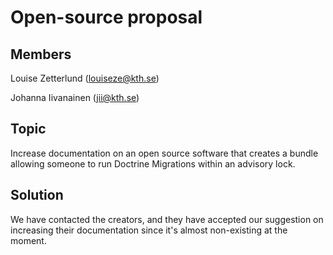 # Open-source proposal

## Members

Louise Zetterlund (louiseze@kth.se)

Johanna Iivanainen (jii@kth.se)


## Topic

Increase documentation on an open source software that creates a bundle allowing someone to run Doctrine Migrations within an advisory lock.

## Solution

We have contacted the creators, and they have accepted our suggestion on increasing their documentation since it's almost non-existing at the moment.
